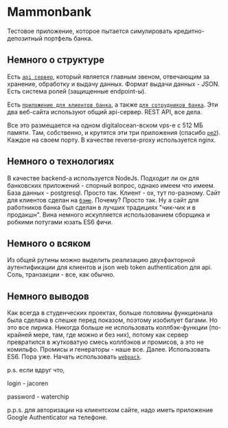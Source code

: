 # Mammonbank
Тестовое приложение, которое пытается симулировать кредитно-депозитный портфель банка.

## Немного о структуре

Есть [`api сервер`](https://api-mammonbank.com/), который является главным звеном, отвечающим за хранение, обработку и выдачу данных. Формат выдачи данных - JSON. Есть система ролей (защищенные endpoint-ы).

Есть [`приложение для клиентов банка`](https://mammonbank.tk/), а также [`для сотрудников банка`](https://178.62.142.246/). Эти два веб-сайта используют общий api-сервер. REST API, все дела.

Все это размещается на одном digitalocean-вском vps-е с 512 МБ памяти. Там, собственно, и крутятся эти три приложения (спасибо [`pm2`](http://pm2.keymetrics.io/)). Каждое на своем порту. В качестве reverse-proxy используется nginx.

## Немного о технологиях

В качестве backend-а используется NodeJs. Подходит ли он для банковских приложений - спорный вопрос, однако имеем что имеем.
База данных - postgresql. Просто так.
Клиент - ох, тут по-разному. Сайт для клиентов сделан на [`бэме`](https://ru.bem.info/method/). Почему? Просто так. Ну а сайт для работников банка был сделан в лучших традициях "чик-чик и в продакшн". Вина немного искупляется использованием сборщика и робкими потугами юзать ES6 фичи.

## Немного о всяком

Из общей рутины можно выделить реализацию двухфакторной аутентификации для клиентов и json web token authentication для api. Соль, транзакции - все, как обычно.

## Немного выводов

Как всегда в студенческих проектах, больше половины функционала была сделана в спешке перед показом, поэтому изобилует багами. Но это все лирика. Никогда больше не использовать коллбэк-функции (по-крайней мере, там, где можно и без них), потому как сервер превратился в жутковатую смесь коллбэков и промисов, а это не комильфо. Промисы и генераторы - наше все. Далее. Использовать ES6. Пора уже. Начать использовать [`webpack`](http://webpack.github.io/).

p.s. если вдруг что,

login - jacoren

password - waterchip

p.p.s. для авторизации на клиентском сайте, надо иметь приложение Google Authenticator на телефоне.
